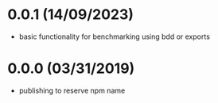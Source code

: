 # 0.0.1 (14/09/2023)

- basic functionality for benchmarking using bdd or exports

# 0.0.0 (03/31/2019)

- publishing to reserve npm name
